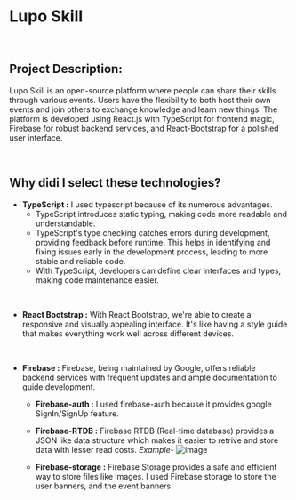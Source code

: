 # Lupo Skill

<br/>

## Project Description:

Lupo Skill is an open-source platform where people can share their skills through various events. Users have the flexibility to both host their own events and join others to exchange knowledge and learn new things. The platform is developed using React.js with TypeScript for frontend magic, Firebase for robust backend services, and React-Bootstrap for a polished user interface.

<br/>

## Why didi I select these technologies?

- **TypeScript :** I used typescript because of its numerous advantages.
  - TypeScript introduces static typing, making code more readable and understandable.
  - TypeScript's type checking catches errors during development, providing feedback before runtime. This helps in identifying and fixing issues early in the development process, leading to more stable and reliable code.
  - With TypeScript, developers can define clear interfaces and types, making code maintenance easier.

<br/>

- **React Bootstrap :** With React Bootstrap, we're able to create a responsive and visually appealing interface. It's like having a style guide that makes everything work well across different devices.

<br/>

- **Firebase :** Firebase, being maintained by Google, offers reliable backend services with frequent updates and ample documentation to guide development.

  - **Firebase-auth :** I used firebase-auth because it provides google SignIn/SignUp feature.
  - **Firebase-RTDB :** Firebase RTDB (Real-time database) provides a JSON like data structure which makes it easier to retrive and store data with lesser read costs. _Example-_
    ![image](https://github.com/Tanay-ErrorCode/lupo-skill/assets/90561803/2cb64b72-f94e-4159-a0b5-1ed855a824c6)

  - **Firebase-storage :** Firebase Storage provides a safe and efficient way to store files like images. I used Firebase storage to store the user banners, and the event banners.
